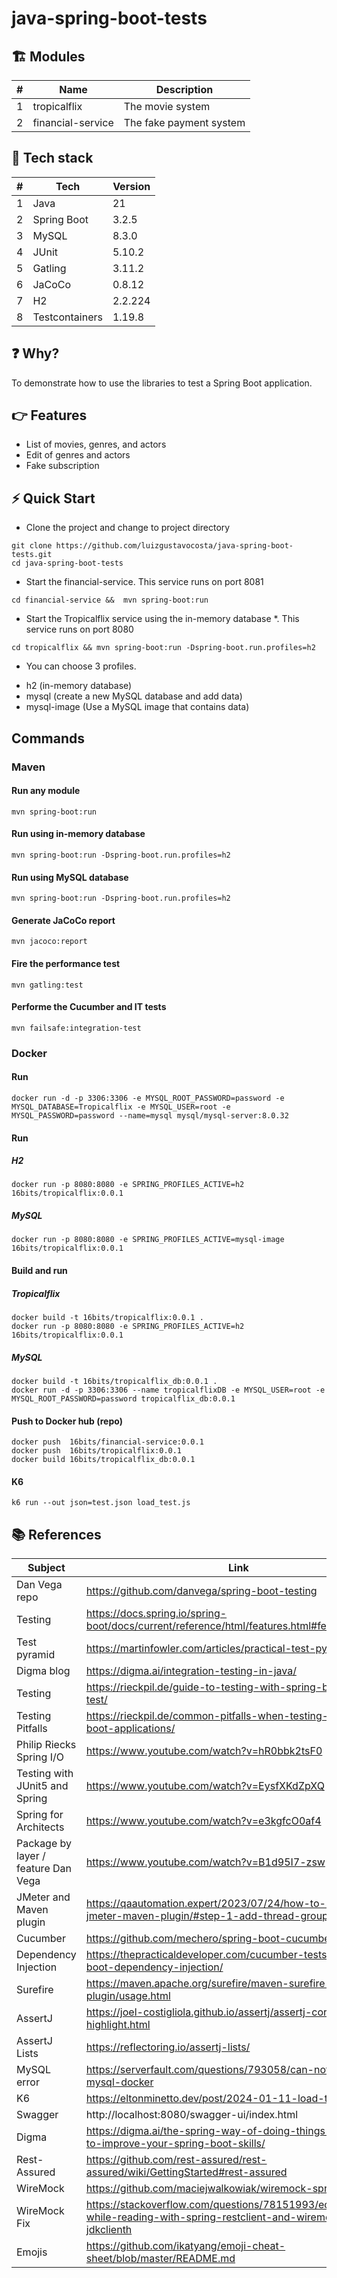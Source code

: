 # java-spring-boot-tests

## 🏗️ Modules

| # | Name              | Description             |
|---|-------------------|-------------------------|
| 1 | tropicalflix      | The movie system        |
| 2 | financial-service | The fake payment system |

## 🧮 Tech stack

| # | Tech           | Version |
|---|----------------|---------|
| 1 | Java           | 21      |
| 2 | Spring Boot    | 3.2.5   |
| 3 | MySQL          | 8.3.0   |
| 4 | JUnit          | 5.10.2  |
| 5 | Gatling        | 3.11.2  |
| 6 | JaCoCo         | 0.8.12  |
| 7 | H2             | 2.2.224 |
| 8 | Testcontainers | 1.19.8  |

## ❓ Why?

To demonstrate how to use the libraries to test a Spring Boot application.

## 👉 Features

- List of movies, genres, and actors
- Edit of genres and actors
- Fake subscription

## ⚡ Quick Start
- Clone the project and change to project directory
```shell
git clone https://github.com/luizgustavocosta/java-spring-boot-tests.git
cd java-spring-boot-tests
```

- Start the financial-service. This service runs on port 8081
```shell
cd financial-service &&  mvn spring-boot:run
```

- Start the Tropicalflix service using the in-memory database *. This service runs on port 8080
```shell
cd tropicalflix && mvn spring-boot:run -Dspring-boot.run.profiles=h2
```
* You can choose 3 profiles.
- h2 (in-memory database)
- mysql (create a new MySQL database and add data)
- mysql-image (Use a MySQL image that contains data)

## Commands

### Maven

#### Run any module

```shell
mvn spring-boot:run
````

#### Run using in-memory database

```shell
mvn spring-boot:run -Dspring-boot.run.profiles=h2
```

#### Run using MySQL database

```shell
mvn spring-boot:run -Dspring-boot.run.profiles=h2
```

#### Generate JaCoCo report

```shell
mvn jacoco:report
````

#### Fire the performance test

```shell
mvn gatling:test
````

#### Performe the Cucumber and IT tests

```shell
mvn failsafe:integration-test
```

### Docker

#### Run

```shell
docker run -d -p 3306:3306 -e MYSQL_ROOT_PASSWORD=password -e MYSQL_DATABASE=Tropicalflix -e MYSQL_USER=root -e MYSQL_PASSWORD=password --name=mysql mysql/mysql-server:8.0.32
```

#### Run

##### H2

```shell
docker run -p 8080:8080 -e SPRING_PROFILES_ACTIVE=h2 16bits/tropicalflix:0.0.1
```

##### MySQL

```shell
docker run -p 8080:8080 -e SPRING_PROFILES_ACTIVE=mysql-image 16bits/tropicalflix:0.0.1
```

#### Build and run
##### Tropicalflix
```shell
docker build -t 16bits/tropicalflix:0.0.1 .
docker run -p 8080:8080 -e SPRING_PROFILES_ACTIVE=h2 16bits/tropicalflix:0.0.1
```
##### MySQL
```shell
docker build -t 16bits/tropicalflix_db:0.0.1 .
docker run -d -p 3306:3306 --name tropicalflixDB -e MYSQL_USER=root -e MYSQL_ROOT_PASSWORD=password tropicalflix_db:0.0.1
```

#### Push to Docker hub (repo)

```shell
docker push  16bits/financial-service:0.0.1
docker push  16bits/tropicalflix:0.0.1
docker build 16bits/tropicalflix_db:0.0.1
```

#### K6

```shell
k6 run --out json=test.json load_test.js
```

## 📚 References

| Subject                             | Link                                                                                                                        |
|-------------------------------------|-----------------------------------------------------------------------------------------------------------------------------|
| Dan Vega repo                       | https://github.com/danvega/spring-boot-testing                                                                              |
| Testing                             | https://docs.spring.io/spring-boot/docs/current/reference/html/features.html#features.testing                               |
| Test pyramid                        | https://martinfowler.com/articles/practical-test-pyramid.html                                                               |
| Digma blog                          | https://digma.ai/integration-testing-in-java/                                                                               |
| Testing                             | https://rieckpil.de/guide-to-testing-with-spring-boot-starter-test/                                                         |
| Testing Pitfalls                    | https://rieckpil.de/common-pitfalls-when-testing-spring-boot-applications/                                                  |
| Philip Riecks Spring I/O            | https://www.youtube.com/watch?v=hR0bbk2tsF0                                                                                 |
| Testing with JUnit5 and Spring      | https://www.youtube.com/watch?v=EysfXKdZpXQ                                                                                 |
| Spring for Architects               | https://www.youtube.com/watch?v=e3kgfcO0af4                                                                                 |
| Package by layer / feature Dan Vega | https://www.youtube.com/watch?v=B1d95I7-zsw                                                                                 |
| JMeter and Maven plugin             | https://qaautomation.expert/2023/07/24/how-to-use-the-jmeter-maven-plugin/#step-1-add-thread-group                          |
| Cucumber                            | https://github.com/mechero/spring-boot-cucumber                                                                             |
| Dependency Injection                | https://thepracticaldeveloper.com/cucumber-tests-spring-boot-dependency-injection/                                          |
| Surefire                            | https://maven.apache.org/surefire/maven-surefire-report-plugin/usage.html                                                   |
| AssertJ                             | https://joel-costigliola.github.io/assertj/assertj-core-features-highlight.html                                             |
| AssertJ  Lists                      | https://reflectoring.io/assertj-lists/                                                                                      |
| MySQL error                         | https://serverfault.com/questions/793058/can-not-access-mysql-docker                                                        |
| K6                                  | https://eltonminetto.dev/post/2024-01-11-load-test-k6/                                                                      |
| Swagger                             | http://localhost:8080/swagger-ui/index.html                                                                                 |
| Digma                               | https://digma.ai/the-spring-way-of-doing-things-9-ways-to-improve-your-spring-boot-skills/                                  |
| Rest-Assured                        | https://github.com/rest-assured/rest-assured/wiki/GettingStarted#rest-assured                                               |
| WireMock                            | https://github.com/maciejwalkowiak/wiremock-spring-boot                                                                     |
| WireMock Fix                        | https://stackoverflow.com/questions/78151993/eof-reached-while-reading-with-spring-restclient-and-wiremock-using-jdkclienth |
| Emojis                              | https://github.com/ikatyang/emoji-cheat-sheet/blob/master/README.md                                                         |